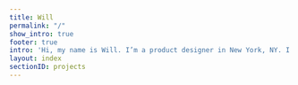 ```yaml
---
title: Will
permalink: "/"
show_intro: true
footer: true
intro: 'Hi, my name is Will. I’m a product designer in New York, NY. I work at Squarespace.  '
layout: index
sectionID: projects
---
```

